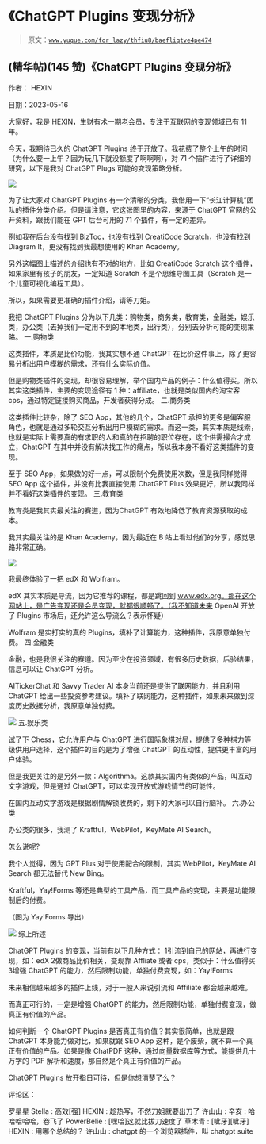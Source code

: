 # 《ChatGPT Plugins 变现分析》

> 原文：[`www.yuque.com/for_lazy/thfiu8/baefliqtve4pe474`](https://www.yuque.com/for_lazy/thfiu8/baefliqtve4pe474)



## (精华帖)(145 赞)《ChatGPT Plugins 变现分析》 

作者： HEXIN 

日期：2023-05-16 

大家好，我是 HEXIN，生财有术一期老会员，专注于互联网的变现领域已有 11 年。 

今天，我期待已久的 ChatGPT Plugins 终于开放了。我花费了整个上午的时间（为什么要一上午？因为玩几下就没额度了啊啊啊），对 71 个插件进行了详细的研究，以下是我对 ChatGPT Plugs 可能的变现策略分析。 

![](img/f3dd535655376d71af99ae8b224e6a26.png) 

为了让大家对 ChatGPT Plugins 有一个清晰的分类，我借用一下“长江计算机”团队的插件分类介绍。但是请注意，它这张图里的内容，来源于 ChatGPT 官网的公开资料，跟我们能在 GPT 后台可用的 71 个插件，有一定的差异。 

例如我在后台没有找到 BizToc，也没有找到 CreatiCode Scratch，也没有找到 Diagram It，更没有找到我最想使用的 Khan Academy。 

另外这幅图上描述的介绍也有不对的地方，比如 CreatiCode Scratch 这个插件，如果家里有孩子的朋友，一定知道 Scratch 不是个思维导图工具（Scratch 是一个儿童可视化编程工具）。 

所以，如果需要更准确的插件介绍，请等刀姐。 

我把 ChatGPT Plugins 分为以下几类：购物类，商务类，教育类，金融类，娱乐类，办公类（去掉我们一定用不到的本地类，出行类），分别去分析可能的变现策略。 <ne-h3 id="c5b01a71" data-lake-id="c5b01a71">一.购物类</ne-h3> 

这类插件，本质是比价功能，我其实想不通 ChatGPT 在比价这件事上，除了更容易分析出用户模糊的需求，还有什么实际价值。 

但是购物类插件的变现，却很容易理解，举个国内产品的例子：什么值得买。所以其实这类插件，主要的变现途径有 1 种：affiliate，也就是类似国内的淘宝客 cps，通过特定链接购买商品，开发者获得分成。 <ne-h3 id="a2d10095" data-lake-id="a2d10095">二.商务类</ne-h3> 

这类插件比较杂，除了 SEO App，其他的几个，ChatGPT 承担的更多是偏客服角色，也就是通过多轮交互分析出用户模糊的需求。而这一类，其实本质是线索，也就是实际上需要真的有求职的人和真的在招聘的职位存在，这个供需撮合才成立，ChatGPT 在其中并没有解决找工作的痛点，所以我本身不看好这类插件的变现。 

至于 SEO App，如果做的好一点，可以限制个免费使用次数，但是我同样觉得 SEO App 这个插件，并没有比我直接使用 ChatGPT Plus 效果更好，所以我同样并不看好这类插件的变现。 <ne-h3 id="691becee" data-lake-id="691becee">三.教育类</ne-h3> 

教育类是我其实最关注的赛道，因为ChatGPT 有效地降低了教育资源获取的成本。 

我其实最关注的是 Khan Academy，因为最近在 B 站上看过他们的分享，感觉思路非常正确。 

![](img/6838d5dc50d4340abd774811c9256e1e.png) 

我最终体验了一把 edX 和 Wolfram。 

edX 其实本质是导流，因为它推荐的课程，都是跳回到 www.edx.org。那在这个网站上，是广告变现还是会员变现，就都很顺畅了。（我不知道未来 OpenAI 开放了 Plugins 市场后，还允许这么导流么？表示怀疑） 

Wolfram 是实打实的真的 Plugins，填补了计算能力，这种插件，我原意单独付费。 <ne-h3 id="8db3b50c" data-lake-id="8db3b50c">四.金融类</ne-h3> 

金融，也是我很关注的赛道。因为至少在投资领域，有很多历史数据，后验结果，信息可以让 ChatGPT 分析。 

AITickerChat 和 Savvy Trader AI 本身当前还是提供了联网能力，并且利用 ChatGPT 给出一些投资参考建议。填补了联网能力，这种插件，如果未来做到深度历史数据分析，我原意单独付费。 

![](img/a51d2b284c35263946b97c27b45338d3.png) <ne-h3 id="36ac8a97" data-lake-id="36ac8a97">五.娱乐类</ne-h3> 

试了下 Chess，它允许用户与 ChatGPT 进行国际象棋对局，提供了多种棋力等级供用户选择，这个插件的目的是为了增强 ChatGPT 的互动性，提供更丰富的用户体验。 

但是我更关注的是另外一款：Algorithma。这款其实国内有类似的产品，叫互动文字游戏，但是通过 ChatGPT，可以实现开放式游戏情节的可能性。 

在国内互动文字游戏是根据剧情解锁收费的，剩下的大家可以自行脑补。 <ne-h3 id="5af82cf0" data-lake-id="5af82cf0">六.办公类</ne-h3> 

办公类的很多，我测了 Kraftful，WebPilot，KeyMate AI Search。 

怎么说呢? 

我个人觉得，因为 GPT Plus 对于使用配合的限制，其实 WebPilot，KeyMate AI Search 都无法替代 New Bing。 

Kraftful，Yay!Forms 等还是典型的工具产品，而工具产品的变现，主要是功能限制后的付费。 

（图为 Yay!Forms 导出） 

![](img/04874a34e71b0856ed1ba54dde479f47.png) <ne-h3 id="2eb3c709" data-lake-id="2eb3c709">综上所述</ne-h3> 

ChatGPT Plugins 的变现，当前有以下几种方式： <ne-oli index-type="0"><ne-oli-i>1</ne-oli-i><ne-oli-c class="ne-oli-content" id="u0111cfad" data-lake-id="u0111cfad">引流到自己的网站，再进行变现，如：edX</ne-oli-c></ne-oli> <ne-oli index-type="0"><ne-oli-i>2</ne-oli-i><ne-oli-c class="ne-oli-content" id="uef0ee880" data-lake-id="uef0ee880">做商品比价相关，变现靠 Affliate 或者 cps，类似于：什么值得买</ne-oli-c></ne-oli> <ne-oli index-type="0"><ne-oli-i>3</ne-oli-i><ne-oli-c class="ne-oli-content" id="ubb8c7b0b" data-lake-id="ubb8c7b0b">增强 ChatGPT 的能力，然后限制功能，单独付费变现，如：Yay!Forms</ne-oli-c></ne-oli> 

未来相信越来越多的插件上线，对于一般人来说引流和 Affiliate 都会越来越难。 

而真正可行的，一定是增强 ChatGPT 的能力，然后限制功能，单独付费变现，做真正有价值的产品。 

如何判断一个 ChatGPT Plugins 是否真正有价值？其实很简单，也就是跟 ChatGPT 本身能力做对比，如果就跟 SEO App 这种，是个废柴，就不算一个真正有价值的产品。如果是像 ChatPDF 这种，通过向量数据库等方式，能提供几十万字的 PDF 解析和速度，那自然是个真正有价值的产品。 

ChatGPT Plugins 放开指日可待，但是你想清楚了么？ 

评论区： 

罗星星 Stella : 高效[强] HEXIN : 趁热写，不然刀姐就要出刀了 许山山 : 辛亥 : 哈哈哈哈哈，卷飞了 PowerBelie : [嘿哈]这就比拔刀速度了 草木青 : [呲牙][呲牙] HEXIN : 用哪个总结的？ 许山山 : chatgpt 的一个浏览器插件，叫 chatgpt suite